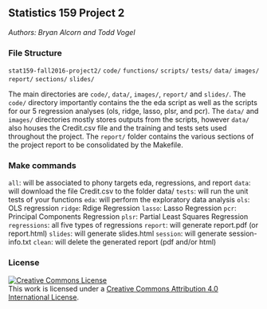 ## Statistics 159 Project 2
*Authors: Bryan Alcorn and Todd Vogel*

### File Structure

`stat159-fall2016-project2/`
	`code/`
		`functions/`
		`scripts/`
		`tests/`
	`data/`
	`images/`
	`report/`
		`sections/`
	`slides/`

The main directories are `code/`, `data/`, `images/`, `report/` and `slides/`.  The `code/` directory importantly contains the the eda script as well as the scripts for our 5 regression analyses (ols, ridge, lasso, plsr, and pcr). The `data/` and `images/` directories mostly stores outputs from the scripts, however `data/` also houses the Credit.csv file and the training and tests sets used throughout the project.  The `report/` folder contains the various sections of the project report to be consolidated by the Makefile.


### Make commands

`all`: will be associated to phony targets eda, regressions, and report
`data`: will download the file Credit.csv to the folder data/
`tests`: will run the unit tests of your functions
`eda`: will perform the exploratory data analysis
`ols`: OLS regression
`ridge`: Rdige Regression
`lasso`: Lasso Regression
`pcr`: Principal Components Regression
`plsr`: Partial Least Squares Regression
`regressions`: all five types of regressions
`report`: will generate report.pdf (or report.html)
`slides`: will generate slides.html
`session`: will generate session-info.txt
`clean`: will delete the generated report (pdf and/or html)



### License

<a rel="license" href="http://creativecommons.org/licenses/by/4.0/"><img alt="Creative Commons License" style="border-width:0" src="https://i.creativecommons.org/l/by/4.0/88x31.png" /></a><br />This work is licensed under a <a rel="license" href="http://creativecommons.org/licenses/by/4.0/">Creative Commons Attribution 4.0 International License</a>.
